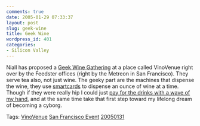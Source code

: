 ```yaml
---
comments: true
date: 2005-01-29 07:33:37
layout: post
slug: geek-wine
title: Geek Wine
wordpress_id: 401
categories:
- Silicon Valley
---
```


Niall has proposed a [Geek Wine Gathering](http://www.niallkennedy.com/blog/archives/2005/01/geek_wine_gathe.html) at a place called VinoVenue right over by the Feedster offices (right by the Metreon in San Francisco). They serve tea also, not just wine. The geeky part are the machines that dispense the wine, they use [smartcards](http://en.wikipedia.org/wiki/Smartcard) to dispense an ounce of wine at a time. Though if they were really hip I could just [pay for the drinks with a wave of my hand](http://www.worldnetdaily.com/news/article.asp?ARTICLE_ID=38038), and at the same time take that first step toward my lifelong dream of becoming a cyborg.

Tags: [VinoVenue](http://technorati.com/tag/Vino+Venue) [San Francisco Event](http://technorati.com/tag/San+Francisco+Event) [20050131](http://technorati.com/tag/20050131)
